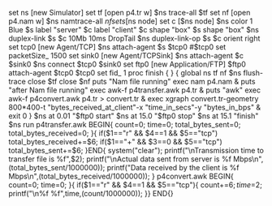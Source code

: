  set ns [new Simulator]
 set tf [open p4.tr w]
 $ns trace-all $tf
 set nf [open p4.nam w]
 $ns namtrace-all $nf
 set s [$ns node]
 set c [$ns node]
 $ns color 1 Blue
 $s label "server"
 $c label "client"
 $c shape "box"
 $s shape "box"
 $ns duplex-link $s $c 10Mb 10ms DropTail
 $ns duplex-link-op $s $c orient right
 set tcp0 [new Agent/TCP]
 $ns attach-agent $s $tcp0
#$tcp0 set packetSize_ 1500
 set sink0 [new Agent/TCPSink]
 $ns attach-agent $c $sink0
 $ns connect $tcp0 $sink0
 set ftp0 [new Application/FTP]
 $ftp0 attach-agent $tcp0
 $tcp0 set fid_ 1
 proc finish { } {
 global ns tf nf
 $ns flush-trace
 close $tf
 close $nf
 puts "Nam file running"
 exec nam p4.nam &
 puts "after Nam file running"
 exec awk-f p4transfer.awk p4.tr &
 puts "awk"
 exec awk-f p4convert.awk p4.tr > convert.tr &
 exec xgraph convert.tr-geometry 800*400-t "bytes_received_at_client"-x "time_in_secs"-y
 "bytes_in_bps" &
 exit 0
 }
 $ns at 0.01 "$ftp0 start"
 $ns at 15.0 "$ftp0 stop"
 $ns at 15.1 "finish"
 $ns run
 p4transfer.awk
 BEGIN{
 count=0;
 time=0;
 total_bytes_sent=0;
 total_bytes_received=0;
 }{
 if($1=="r" && $4==1 && $5=="tcp")
 total_bytes_received+=$6;
 if($1=="+" && $3==0 && $5=="tcp")
 total_bytes_sent+=$6;
 }END{
 system("clear");
 printf("\nTransmission time to transfer file is %f",$2);
 printf("\nActual data sent from server is %f Mbps\n",(total_bytes_sent/1000000));
printf("Data received by the client is %f Mbps\n",(total_bytes_received/1000000));
 }
 p4convert.awk
 BEGIN{
 count=0;
 time=0;
 }{
 if($1=="r" && $4==1 && $5=="tcp"){
 count+=$6;
 time=$2;
 printf("\n%f %f",time,(count/1000000));
 }}
 END{}
